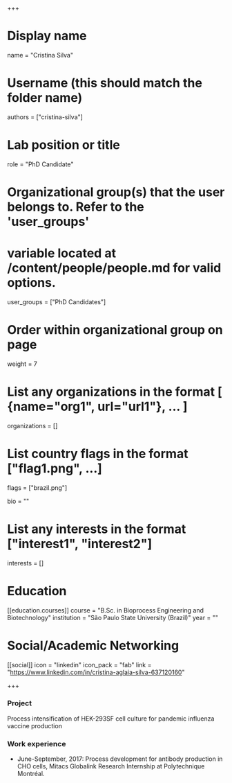 +++
# Display name
name = "Cristina Silva"

# Username (this should match the folder name)
authors = ["cristina-silva"]

# Lab position or title
role = "PhD Candidate"

# Organizational group(s) that the user belongs to. Refer to the 'user_groups'
# variable located at /content/people/people.md for valid options.
user_groups = ["PhD Candidates"]

# Order within organizational group on page
weight = 7

# List any organizations in the format [ {name="org1", url="url1"}, ... ]
organizations = []

# List country flags in the format ["flag1.png", ...]
flags = ["brazil.png"]

bio = ""

# List any interests in the format ["interest1", "interest2"]
interests = []

# Education
[[education.courses]]
course = "B.Sc. in Bioprocess Engineering and Biotechnology"
institution = "São Paulo State University (Brazil)"
year = ""

# Social/Academic Networking
[[social]]
  icon = "linkedin"
  icon_pack = "fab"
  link = "https://www.linkedin.com/in/cristina-aglaia-silva-637120160"
  
+++

### Project
Process intensification of HEK-293SF cell culture for pandemic influenza vaccine
production

### Work experience
- June-September, 2017: Process development for antibody production in CHO
  cells, Mitacs Globalink Research Internship at Polytechnique Montréal.

